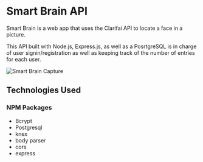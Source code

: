 # Smart Brain API

Smart Brain is a web app that uses the Clarifai API to locate a face in a picture. 


This API built with Node.js, Express.js, as well as a PosrtgreSQL is in charge of user signin/registration as well as keeping track of the number of entries for each user.

![Smart Brain Capture](https://imgur.com/3SGGC2I.jpg)


## Technologies Used


### NPM Packages
- Bcrypt
- Postgresql
- knex
- body parser
- cors
- express

